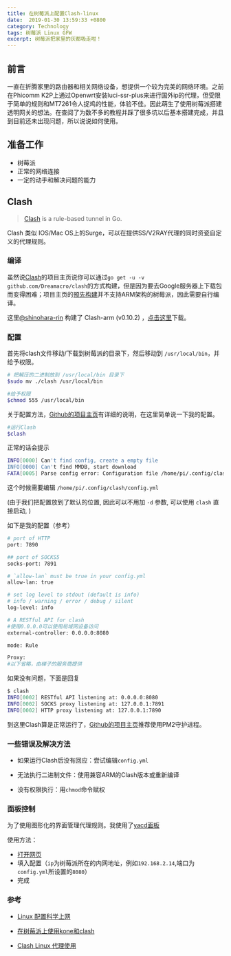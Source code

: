 ```yaml
---
title: 在树莓派上配置Clash-linux
date:  2019-01-30 13:59:33 +0800
category: Technology
tags: 树莓派 Linux GFW 
excerpt: 树莓派把家里的灰都吸走啦！
---
```


## 前言

一直在折腾家里的路由器和相关网络设备，想提供一个较为完美的网络环境。之前在Phicomm K2P上通过Openwrt安装luci-ssr-plus来进行国外ip的代理，但受限于简单的规则和MT7261令人捉鸡的性能，体验不佳。因此萌生了使用树莓派搭建透明网关的想法。在查阅了为数不多的教程并踩了很多坑以后基本搭建完成，并且到目前还未出现问题，所以说说如何使用。

## 准备工作

- 树莓派
- 正常的网络连接
- 一定的动手和解决问题的能力

## Clash

> [Clash](https://github.com/Dreamacro/clash) is a rule-based tunnel in Go.

Clash 类似 IOS/Mac OS上的Surge，可以在提供SS/V2RAY代理的同时资瓷自定义的代理规则。



### 编译

虽然说[Clash](https://github.com/Dreamacro/clash)的项目主页说你可以通过`go get -u -v github.com/Dreamacro/clash`的方式构建，但是因为要去Google服务器上下载包而变得困难；项目主页的[预先构建](https://github.com/Dreamacro/clash/releases)并不支持ARM架构的树莓派，因此需要自行编译。

这里[@shinohara-rin](https://github.com/shinohara-rin) 构建了 Clash-arm (v0.10.2) ，[点击这里](https://transfer.sh/V5YQg/clash)下载。

### 配置

首先将clash文件移动/下载到树莓派的目录下，然后移动到 `/usr/local/bin`，并给予权限。
```bash
# 把解压的二进制放到 /usr/local/bin 目录下
$sudo mv ./clash /usr/local/bin

#给予权限
$chmod 555 /usr/local/bin
```

关于配置方法，[Github的项目主页](https://github.com/Dreamacro/clash)有详细的说明，在这里简单说一下我的配置。

```bash
#运行Clash
$clash
```

正常的话会提示

```bash
INFO[0000] Can't find config, create a empty file
INFO[0000] Can't find MMDB, start download
FATA[0005] Parse config error: Configuration file /home/pi/.config/clash/config.yml is empty
```

这个时候需要编辑 `/home/pi/.config/clash/config.yml`

(由于我们把配置放到了默认的位置, 因此可以不用加 `-d` 参数, 可以使用 `clash` 直接启动, )

如下是我的配置（参考）

```bash
# port of HTTP
port: 7890

## port of SOCKS5
socks-port: 7891

# `allow-lan` must be true in your config.yml
allow-lan: true

# set log level to stdout (default is info)
# info / warning / error / debug / silent
log-level: info

# A RESTful API for clash
#使用0.0.0.0可以使用局域网设备访问
external-controller: 0.0.0.0:8080

mode: Rule

Proxy:
#以下省略，由梯子的服务商提供
```

如果没有问题，下面是回复

```bash
$ clash
INFO[0002] RESTful API listening at: 0.0.0.0:8080
INFO[0002] SOCKS proxy listening at: 127.0.0.1:7891
INFO[0002] HTTP proxy listening at: 127.0.0.1:7890
```

到这里Clash算是正常运行了，[Github的项目主页](https://github.com/Dreamacro/clash)推荐使用PM2守护进程。

### 一些错误及解决方法

- 如果运行Clash后没有回应：尝试编辑`config.yml`

- 无法执行二进制文件：使用兼容ARM的Clash版本或重新编译

- 没有权限执行：用`chmod`命令赋权

### 面板控制

为了使用图形化的界面管理代理规则。我使用了[yacd面板](https://github.com/haishanh/yacd)

使用方法：

- [打开网页]([http://yacd.haishan.me](http://yacd.haishan.me/))
- 填入配置（`ip`为树莓派所在的内网地址，例如`192.168.2.14`,端口为`config.yml`所设置的`8080`）
- 完成

### 参考

- [Linux 配置科学上网](https://www.shangzongyu.com/post/tools/linux-over-gfw/)

- [在树莓派上使用kone和clash]( https://beyondkmp.com/post/kone_clash/)
- [Clash Linux 代理使用](https://tech.viewv.top/2019/01/23/Clash-Linux.html)